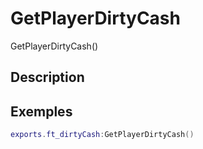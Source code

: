 # GetPlayerDirtyCash
GetPlayerDirtyCash()

## Description

## Exemples

```lua
exports.ft_dirtyCash:GetPlayerDirtyCash()
```
